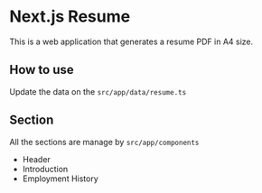 # Next.js Resume

This is a web application that generates a resume PDF in A4 size.

## How to use

Update the data on the `src/app/data/resume.ts`

## Section

All the sections are manage by `src/app/components`

- Header
- Introduction
- Employment History
